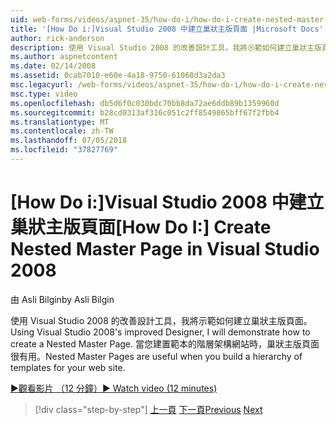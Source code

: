 ```yaml
---
uid: web-forms/videos/aspnet-35/how-do-i/how-do-i-create-nested-master-page-in-visual-studio-2008
title: '[How Do i:]Visual Studio 2008 中建立巢狀主版頁面 |Microsoft Docs'
author: rick-anderson
description: 使用 Visual Studio 2008 的改善設計工具，我將示範如何建立巢狀主版頁面。 當您建置 hierarch，適合使用巢狀主版頁面...
ms.author: aspnetcontent
ms.date: 02/14/2008
ms.assetid: 0cab7010-e60e-4a18-9750-61068d3a2da3
msc.legacyurl: /web-forms/videos/aspnet-35/how-do-i/how-do-i-create-nested-master-page-in-visual-studio-2008
msc.type: video
ms.openlocfilehash: db5d6f0c030bdc70bb8da72ae6ddb89b1359960d
ms.sourcegitcommit: b28cd0313af316c051c2ff8549865bff67f2fbb4
ms.translationtype: MT
ms.contentlocale: zh-TW
ms.lasthandoff: 07/05/2018
ms.locfileid: "37827769"
---
```

<a name="how-do-i-create-nested-master-page-in-visual-studio-2008"></a><span data-ttu-id="8111f-104">[How Do i:]Visual Studio 2008 中建立巢狀主版頁面</span><span class="sxs-lookup"><span data-stu-id="8111f-104">[How Do I:] Create Nested Master Page in Visual Studio 2008</span></span>
====================
<span data-ttu-id="8111f-105">由 Asli Bilgin</span><span class="sxs-lookup"><span data-stu-id="8111f-105">by Asli Bilgin</span></span>

<span data-ttu-id="8111f-106">使用 Visual Studio 2008 的改善設計工具，我將示範如何建立巢狀主版頁面。</span><span class="sxs-lookup"><span data-stu-id="8111f-106">Using Visual Studio 2008's improved Designer, I will demonstrate how to create a Nested Master Page.</span></span> <span data-ttu-id="8111f-107">當您建置範本的階層架構網站時，巢狀主版頁面很有用。</span><span class="sxs-lookup"><span data-stu-id="8111f-107">Nested Master Pages are useful when you build a hierarchy of templates for your web site.</span></span>

[<span data-ttu-id="8111f-108">&#9654;觀看影片 （12 分鐘）</span><span class="sxs-lookup"><span data-stu-id="8111f-108">&#9654; Watch video (12 minutes)</span></span>](https://channel9.msdn.com/Blogs/ASP-NET-Site-Videos/how-do-i-create-nested-master-page-in-visual-studio-2008)

> [!div class="step-by-step"]
> <span data-ttu-id="8111f-109">[上一頁](how-do-i-create-a-master-page-in-visual-studio-2008.md)
> [下一頁](how-do-i-cascading-style-sheets-in-visual-studio-2008.md)</span><span class="sxs-lookup"><span data-stu-id="8111f-109">[Previous](how-do-i-create-a-master-page-in-visual-studio-2008.md)
[Next](how-do-i-cascading-style-sheets-in-visual-studio-2008.md)</span></span>
